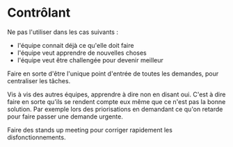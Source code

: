 # Contrôlant

Ne pas l'utiliser dans les cas suivants : 
- l'équipe connait déjà ce qu'elle doit faire
- l'équipe veut apprendre de nouvelles choses
- l'équipe veut être challengée pour devenir meilleur


Faire en sorte d'être l'unique point d'entrée de toutes les demandes, pour centraliser les tâches.

Vis à vis des autres équipes, apprendre à dire non en disant oui. C'est à dire faire en sorte qu'ils se rendent compte eux même que ce n'est pas la bonne solution. Par exemple lors des priorisations en demandant ce qu'on retarde pour faire passer une demande urgente.

Faire des stands up meeting pour corriger rapidement les disfonctionnements.